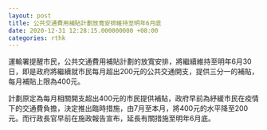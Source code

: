 ```yaml
---
layout: post
title: 公共交通費用補貼計劃放寬安排維持至明年6月底
date: 2020-12-31 12:28:15.000000000 +08:00
categories: rthk
---
```


運輸署提醒市民，公共交通費用補貼計劃的放寬安排，將繼續維持至明年6月30日，即是政府將繼續就市民每月超出200元的公共交通開支，提供三分一的補貼，每月補貼上限為400元。

計劃原定為每月相關開支超出400元的市民提供補貼，政府早前為紓緩市民在疫情下的交通費負擔，決定推出臨時措施，由7月至本月，將400元的水平降至200元。而行政長官早前在施政報告宣布，延長有關措施至明年6月底。
